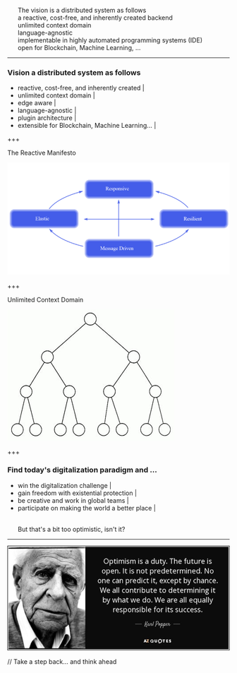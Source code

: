 <ul>
  <li style="list-style-type: none;">The vision is a distributed system as follows</li>
  <li class="fragment" style="list-style-type: none;">    a reactive, cost-free, and inherently created backend</li>
  <li class="fragment" style="list-style-type: none;">unlimited context domain</li>
  <li class="fragment" style="list-style-type: none;">language-agnostic</li>
  <li class="fragment" style="list-style-type: none;">implementable in highly automated programming systems (IDE)</li>
  <li class="fragment" style="list-style-type: none;">  open for Blockchain, Machine Learning, ...</li>
</ul>

---

### Vision a distributed system as follows

- reactive, cost-free, and inherently created |
- unlimited context domain |
- edge aware |
- language-agnostic |
- plugin architecture |
- extensible for Blockchain, Machine Learning... |

+++

The Reactive Manifesto

![The Reactive Manifesto](assets/image/reactive-manifesto.png)

+++

Unlimited Context Domain

![The Reactive Manifesto](assets/image/binary-tree.jpeg)


+++ 

### Find today's digitalization paradigm and ...

- win the digitalization challenge |
- gain freedom with existential protection |
- be creative and work in global teams |
- participate on making the world a better place |
<ul>
  <li class="fragment" style="list-style-type: none;"><br>But that's a bit too optimistic, isn't it?</li>
</ul>

---

![digitalization changed my life](assets/image/quote-optimism-is-a-duty-the-future-is-open-it-is-not-predetermined-no-one-can-predict-it-karl-popper-146-31-11.jpg)



// Take a step back... and think ahead

